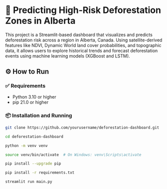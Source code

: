 # 🌲 Predicting High-Risk Deforestation Zones in Alberta

This project is a Streamlit-based dashboard that visualizes and predicts deforestation risk across a region in Alberta, Canada. Using satellite-derived features like NDVI, Dynamic World land cover probabilities, and topographic data, it allows users to explore historical trends and forecast deforestation events using machine learning models (XGBoost and LSTM).

## ⚙️ How to Run

### ✅ Requirements
- Python 3.10 or higher
- pip 21.0 or higher

### 📦 Installation and Running
```bash
git clone https://github.com/yourusername/deforestation-dashboard.git
```
```bash
cd deforestation-dashboard
```
```bash
python -m venv venv
```
```bash
source venv/bin/activate  # On Windows: venv\Scripts\activate
```
```bash
pip install --upgrade pip
```
```bash
pip install -r requirements.txt
```
```bash
streamlit run main.py
```
